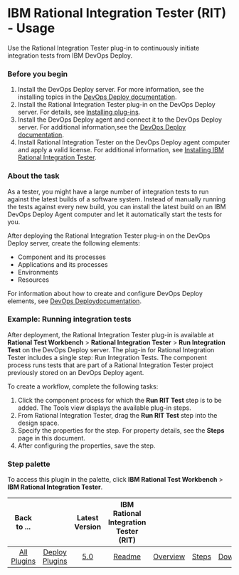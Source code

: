 
# IBM Rational Integration Tester (RIT) - Usage

Use the Rational Integration Tester plug-in to continuously initiate integration tests from IBM DevOps Deploy.

### Before you begin

1. Install the DevOps Deploy server. For more information, see the installing topics in the [DevOps Deploy documentation](http://www.ibm.com/support/knowledgecenter/SS4GSP/ucd_welcome.html).
2. Install the Rational Integration Tester plug-in on the DevOps Deploy server. For details, see  [Installing plug-ins](https://community.ibm.com/community/user/wasdevops/blogs/laurel-dickson-bull1/2022/06/13/install-plugins).
3. Install the DevOps Deploy agent and connect it to the DevOps Deploy server. For additional information,see the [DevOps Deploy documentation](http://www.ibm.com/support/knowledgecenter/SS4GSP/ucd_welcome.html).
4. Install Rational Integration Tester on the DevOps Deploy agent computer and apply a valid license. For additional information, see [Installing IBM Rational Integration Tester](http://www-01.ibm.com/support/knowledgecenter/SSBLQQ_8.7.0/com.ibm.rational.rtw.install.doc/topics/t_install_rit.html).

### About the task

As a tester, you might have a large number of integration tests to run against the latest builds of a software system. Instead of manually running the tests against every new build, you can install the latest build on an IBM DevOps Deploy Agent computer and let it automatically start the tests for you.

After deploying the Rational Integration Tester plug-in on the DevOps Deploy server, create the following elements:

* Component and its processes
* Applications and its processes
* Environments
* Resources

For information about how to create and configure DevOps Deploy elements, see [DevOps Deploydocumentation](http://www.ibm.com/support/knowledgecenter/SS4GSP/ucd_welcome.html).

### Example: Running integration tests

After deployment, the Rational Integration Tester plug-in is available at **Rational Test Workbench** > **Rational Integration Tester** > **Run Integration Test** on the DevOps Deploy server. The plug-in for Rational Integration Tester includes a single step: Run Integration Tests. The component process runs tests that are part of a Rational Integration Tester project previously stored on an DevOps Deploy agent.

To create a workflow, complete the following tasks:

1. Click the component process for which the **Run RIT Test** step is to be added. The Tools view displays the available plug-in steps.
2. From Rational Integration Tester, drag the **Run RIT Test** step into the design space.
3. Specify the properties for the step. For property details, see the **Steps** page in this document.
4. After configuring the properties, save the step.

### Step palette

To access this plugin in the palette, click **IBM Rational Test Workbench** > **IBM Rational Integration Tester**.


|Back to ...||Latest Version|IBM Rational Integration Tester (RIT) ||||
| :---: | :---: | :---: | :---: | :---: | :---: | :---: |
|[All Plugins](../../index.md)|[Deploy Plugins](../README.md)|[5.0](https://raw.githubusercontent.com/UrbanCode/IBM-UCD-PLUGINS/main/files/RIT-UCD/RIT-UCD-5.0.zip)|[Readme](README.md)|[Overview](overview.md)|[Steps](steps.md)|[Downloads](downloads.md)|
